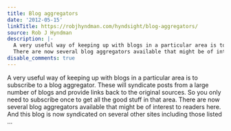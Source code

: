 ```yaml
---
title: Blog aggregators
date: '2012-05-15'
linkTitle: https://robjhyndman.com/hyndsight/blog-aggregators/
source: Rob J Hyndman
description: |-
  A very useful way of keeping up with blogs in a particular area is to subscribe to a blog aggregator. These will syndicate posts from a large number of blogs and provide links back to the original sources. So you only need to subscribe once to get all the good stuff in that area.
  There are now several blog aggregators available that might be of interest to readers here. And this blog is now syndicated on several other sites including those listed ...
disable_comments: true
---
```

A very useful way of keeping up with blogs in a particular area is to subscribe to a blog aggregator. These will syndicate posts from a large number of blogs and provide links back to the original sources. So you only need to subscribe once to get all the good stuff in that area.
There are now several blog aggregators available that might be of interest to readers here. And this blog is now syndicated on several other sites including those listed ...